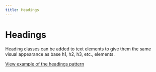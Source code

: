 ```yaml
---
title: Headings
---
```


# Headings

Heading classes can be added to text elements to give them the same visual appearance as base h1, h2, h3, etc., elements.

<a href="https://vanilla-framework.github.io/vanilla-framework/examples/patterns/headings"
    class="js-example">
    View example of the headings pattern
</a>
